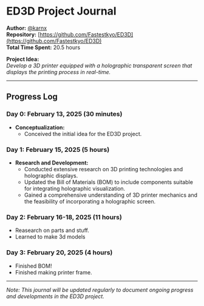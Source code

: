 # ED3D Project Journal

**Author:** [@karnx](https://github.com/Fastestkyo)  
**Repository:** [https://github.com/Fastestkyo/ED3D](https://github.com/Fastestkyo/ED3D)  
**Total Time Spent:** 20.5 hours

**Project Idea:**  
*Develop a 3D printer equipped with a holographic transparent screen that displays the printing process in real-time.*

---

## Progress Log

### Day 0: February 13, 2025 (30 minutes)
- **Conceptualization:**  
  - Conceived the initial idea for the ED3D project.

### Day 1: February 15, 2025 (5 hours)
- **Research and Development:**  
  - Conducted extensive research on 3D printing technologies and holographic displays.
  - Updated the Bill of Materials (BOM) to include components suitable for integrating holographic visualization.
  - Gained a comprehensive understanding of 3D printer mechanics and the feasibility of incorporating a holographic screen.

### Day 2: February 16-18, 2025 (11 hours)
 - Reasearch on parts and stuff.
 - Learned to make 3d models

### Day 3: February 20, 2025 (4 hours)
-  Finished BOM!
-  Finished making printer frame.
---

*Note: This journal will be updated regularly to document ongoing progress and developments in the ED3D project.*
